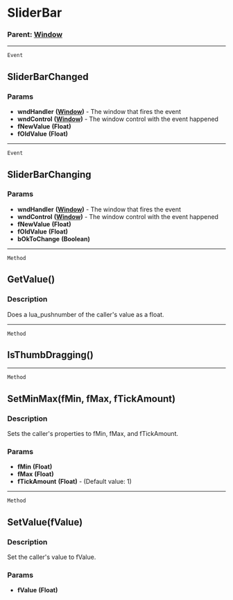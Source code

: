 SliderBar
=========

### Parent: [Window](../WindowControls/Window.md)

------------------------------------------------------------------------

`Event`

SliderBarChanged
----------------

### Params

-   **wndHandler** **([Window](../WindowControls/Window.md))** - The
    window that fires the event
-   **wndControl** **([Window](../WindowControls/Window.md))** - The
    window control with the event happened
-   **fNewValue** **(Float)**
-   **fOldValue** **(Float)**

------------------------------------------------------------------------

`Event`

SliderBarChanging
-----------------

### Params

-   **wndHandler** **([Window](../WindowControls/Window.md))** - The
    window that fires the event
-   **wndControl** **([Window](../WindowControls/Window.md))** - The
    window control with the event happened
-   **fNewValue** **(Float)**
-   **fOldValue** **(Float)**
-   **bOkToChange** **(Boolean)**

------------------------------------------------------------------------

`Method`

GetValue()
----------

### Description

Does a lua\_pushnumber of the caller's value as a float.

------------------------------------------------------------------------

`Method`

IsThumbDragging()
-----------------

------------------------------------------------------------------------

`Method`

SetMinMax(fMin, fMax, fTickAmount)
----------------------------------

### Description

Sets the caller's properties to fMin, fMax, and fTickAmount.

### Params

-   **fMin** **(Float)**
-   **fMax** **(Float)**
-   **fTickAmount** **(Float)** - (Default value: 1)

------------------------------------------------------------------------

`Method`

SetValue(fValue)
----------------

### Description

Set the caller's value to fValue.

### Params

-   **fValue** **(Float)**

